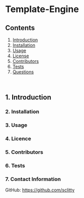 # Template-Engine

## Contents 

1. [ Introduction ](#intro)
2. [ Installation ](#install)
3. [ Usage ](#usage)
4. [ License ](#license)
5. [ Contributors ](#contributing)
6. [ Tests ](#tests)
7. [ Questions ](#questions)

<br>

<a name="intro"></a>
## 1. Introduction



<a name="install"></a>
### 2. Installation



<a name="usage"></a>
### 3. Usage



<a name="license"></a>
### 4. Licence



<a name="contributing"></a>
### 5. Contributors



<a name="tests"></a>
### 6. Tests



<a name="questions"></a>
### 7. Contact Information

GitHub: https://github.com/sclitty
